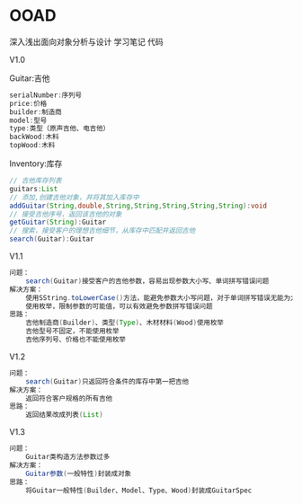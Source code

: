 # OOAD
深入浅出面向对象分析与设计 学习笔记 代码

V1.0

Guitar:吉他

```java
serialNumber:序列号
price:价格
builder:制造商
model:型号
type:类型（原声吉他、电吉他）
backWood:木料
topWood:木料
```

Inventory:库存
```java
// 吉他库存列表
guitars:List
// 添加,创建吉他对象，并将其加入库存中
addGuitar(String,double,String,String,String,String,String):void
// 接受吉他序号，返回该吉他的对象
getGuitar(String):Guitar
// 搜索，接受客户的理想吉他细节，从库存中匹配并返回吉他
search(Guitar):Guitar
```

V1.1
```java
问题：
    search(Guitar)接受客户的吉他参数，容易出现参数大小写、单词拼写错误问题
解决方案：
    使用SString.toLowerCase()方法，能避免参数大小写问题，对于单词拼写错误无能为力
    使用枚举，限制参数的可能值，可以有效避免参数拼写错误问题
思路：
    吉他制造商(Builder)、类型(Type)、木材材料(Wood)使用枚举
    吉他型号不固定，不能使用枚举
    吉他序列号、价格也不能使用枚举
```

V1.2
```java
问题：
    search(Guitar)只返回符合条件的库存中第一把吉他
解决方案：
    返回符合客户规格的所有吉他
思路：
    返回结果改成列表(List)
```

V1.3
```java
问题：
    Guitar类构造方法参数过多
解决方案：
    Guitar参数(一般特性)封装成对象
思路：
    将Guitar一般特性(Builder、Model、Type、Wood)封装成GuitarSpec
```





